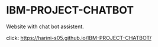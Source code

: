 # IBM-PROJECT-CHATBOT
Website with chat bot assistent.


click: https://harini-s05.github.io/IBM-PROJECT-CHATBOT/
